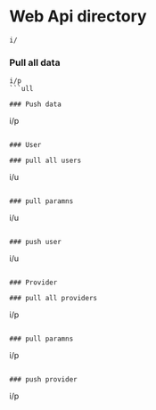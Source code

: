 # Web Api directory
```
i/
```

### Pull all data
```
i/p
```ull

### Push data
```
i/p
```ush

### User

### pull all users
```
i/u
```ser/pull

### pull paramns
```
i/u
```ser/pull?name=$

### push user
```
i/u
```ser/push?name$

### Provider

### pull all providers
```
i/p
```rovider/pull

### pull paramns
```
i/p
```rovider/pull?name=$

### push provider
```
i/p
```rovider/push?name$